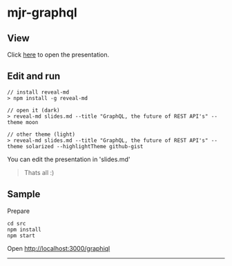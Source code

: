 # mjr-graphql

## View

Click [here](https://rawgit.com/mjrio/mjr-graphql/master/slides/index.html#/) to open the presentation.

## Edit and run

    // install reveal-md
    > npm install -g reveal-md

    // open it (dark)
    > reveal-md slides.md --title "GraphQL, the future of REST API's" --theme moon

    // other theme (light)
    > reveal-md slides.md --title "GraphQL, the future of REST API's" --theme solarized --highlightTheme github-gist

You can edit the presentation in 'slides.md'

> Thats all :)

## Sample

Prepare

    cd src
    npm install
    npm start

Open [http://localhost:3000/graphiql](http://localhost:3000/graphiql)

---


